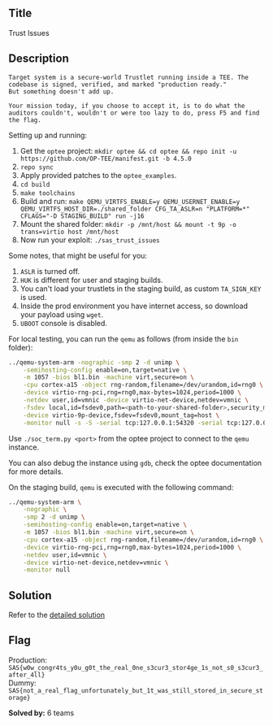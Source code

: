 ## Title

Trust Issues

## Description

```
Target system is a secure-world Trustlet running inside a TEE. The codebase is signed, verified, and marked "production ready."
But something doesn't add up.

Your mission today, if you choose to accept it, is to do what the auditors couldn't, wouldn't or were too lazy to do, press F5 and find the flag.
```

Setting up and running:

1. Get the `optee` project: `mkdir optee && cd optee && repo init -u https://github.com/OP-TEE/manifest.git -b 4.5.0`
2. `repo sync`
3. Apply provided patches to the `optee_examples`.
4. `cd build`
5. `make toolchains`
6. Build and run: `make QEMU_VIRTFS_ENABLE=y QEMU_USERNET_ENABLE=y QEMU_VIRTFS_HOST_DIR=./shared_folder CFG_TA_ASLR=n "PLATFORM=*" CFLAGS="-D STAGING_BUILD" run -j16`
7. Mount the shared folder: `mkdir -p /mnt/host && mount -t 9p -o trans=virtio host /mnt/host`
8. Now run your exploit: `./sas_trust_issues`

Some notes, that might be useful for you:

1. `ASLR` is turned off.
2. `HUK` is different for user and staging builds.
3. You can't load your trustlets in the staging build, as custom `TA_SIGN_KEY` is used.
4. Inside the prod environment you have internet access, so download your payload using `wget`.
5. `UBOOT` console is disabled.

For local testing, you can run the `qemu` as follows (from inside the `bin` folder):

```bash
../qemu-system-arm -nographic -smp 2 -d unimp \
    -semihosting-config enable=on,target=native \
    -m 1057 -bios bl1.bin -machine virt,secure=on \
    -cpu cortex-a15 -object rng-random,filename=/dev/urandom,id=rng0 \
    -device virtio-rng-pci,rng=rng0,max-bytes=1024,period=1000 \
    -netdev user,id=vmnic -device virtio-net-device,netdev=vmnic \
    -fsdev local,id=fsdev0,path=<path-to-your-shared-folder>,security_model=none \
    -device virtio-9p-device,fsdev=fsdev0,mount_tag=host \
    -monitor null -s -S -serial tcp:127.0.0.1:54320 -serial tcp:127.0.0.1:54321
```

Use `./soc_term.py <port>` from the optee project to connect to the `qemu` instance.

You can also debug the instance using `gdb`, check the optee documentation for more details.

On the staging build, `qemu` is executed with the following command:

```bash
../qemu-system-arm \
    -nographic \
    -smp 2 -d unimp \
    -semihosting-config enable=on,target=native \
    -m 1057 -bios bl1.bin -machine virt,secure=on \
    -cpu cortex-a15 -object rng-random,filename=/dev/urandom,id=rng0 \
    -device virtio-rng-pci,rng=rng0,max-bytes=1024,period=1000 \
    -netdev user,id=vmnic \
    -device virtio-net-device,netdev=vmnic \
    -monitor null
```

## Solution
Refer to the [detailed solution](./writeup/)

## Flag
Production: `SAS{w0w_congr4ts_y0u_g0t_the_real_0ne_s3cur3_stor4ge_1s_not_s0_s3cur3_after_4ll}` \
Dummy: `SAS{not_a_real_flag_unfortunately_but_1t_was_still_stored_in_secure_storage}`

**Solved by:** 6 teams